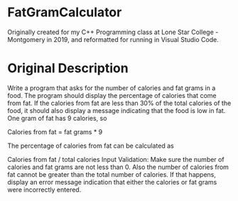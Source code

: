 # FatGramCalculator
Originally created for my C++ Programming class at Lone Star College - Montgomery in 2019, and reformatted for running in Visual Studio Code. 

# Original Description
Write a program that asks for the number of calories and fat grams in a food.
The program should display the percentage of calories that come from fat.
If the calories from fat are less than 30% of the total calories of the food,
it should also display a message indicating that the food is low in fat.
One gram of fat has 9 calories, so

Calories from fat = fat grams * 9

The percentage of calories from fat can be calculated as

Calories from fat / total calories
Input Validation: Make sure the number of calories and fat grams are not less than 0.
Also the number of calories from fat cannot be greater than the total number of calories.
If that happens, display an error message indication that either the calories or fat grams were incorrectly entered.
